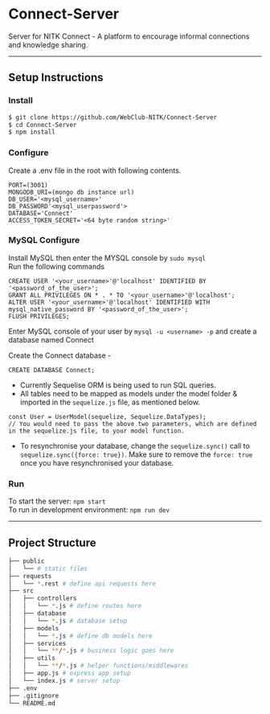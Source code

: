 # Connect-Server
Server for NITK Connect - A platform to encourage informal connections and knowledge sharing.

---

## Setup Instructions
### Install
```bash
$ git clone https://github.com/WebClub-NITK/Connect-Server
$ cd Connect-Server
$ npm install
```
### Configure
Create a .env file in the root with following contents.
```
PORT=(3001)
MONGODB_URI=(mongo db instance url)
DB_USER='<mysql_username>'
DB_PASSWORD'<mysql_userpassword'>
DATABASE='Connect'
ACCESS_TOKEN_SECRET='<64 byte random string>'
```
### MySQL Configure
Install MySQL then enter the MYSQL console by  ```sudo mysql``` <br/>
Run the following commands

```
CREATE USER '<your_username>'@'localhost' IDENTIFIED BY '<password_of_the_user>';
GRANT ALL PRIVILEGES ON * . * TO '<your_username>'@'localhost';
ALTER USER '<your_username>'@'localhost' IDENTIFIED WITH mysql_native_password BY '<password_of_the_user>';
FLUSH PRIVILEGES;
```
Enter MySQL console of your user by ```mysql -u <username> -p``` and create a database named Connect

Create the Connect database - 
```
CREATE DATABASE Connect;
```
* Currently Sequelise ORM is being used to run SQL queries.
* All tables need to be mapped as models under the model folder & imported in the `sequelize.js` file, as mentioned below.
```
const User = UserModel(sequelize, Sequelize.DataTypes);
// You would need to pass the above two parameters, which are defined in the sequelize.js file, to your model function.
```
* To resynchronise your database, change the `sequelize.sync()` call to `sequelize.sync({force: true})`. Make sure to remove the `force: true` once you have resynchronised your database.
### Run
To start the server: `npm start`  
To run in development environment: `npm run dev`

---

## Project Structure

```bash
├── public
│   └── # static files 
├── requests
│   └── *.rest # define api requests here
├── src
│   ├── controllers
│   │   └── *.js # define routes here
│   ├── database
│   │   └── *.js # database setup
│   ├── models
│   │   └── *.js # define db models here
│   ├── services
│   │   └── **/*.js # business logic goes here
│   ├── utils
│   │   └── **/*.js # helper functions/middlewares
│   ├── app.js # express app setup
│   └── index.js # server setup
├── .env
├── .gitignore
└── README.md
```
